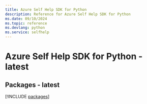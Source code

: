 ```yaml
---
title: Azure Self Help SDK for Python
description: Reference for Azure Self Help SDK for Python
ms.date: 09/10/2024
ms.topic: reference
ms.devlang: python
ms.service: selfhelp
---
```

# Azure Self Help SDK for Python - latest
## Packages - latest
[!INCLUDE [packages](self-help-index.md)]
